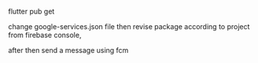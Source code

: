 
flutter pub get

change google-services.json file
then revise package according to project from firebase console,

 after then send a message using fcm
